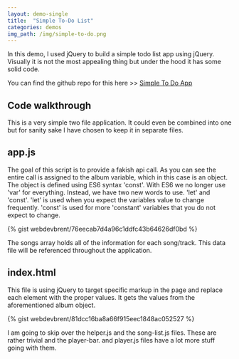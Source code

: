 ```yaml
---
layout: demo-single
title:  "Simple To-Do List"
categories: demos
img_path: /img/simple-to-do.png
---
```

In this demo, I used jQuery to build a simple todo list app using jQuery. Visually it is not the most appealing thing but under the hood it has some solid code.

You can find the github repo for this here >> [Simple To Do App](https://github.com/webdevbrent/to-do-app)


## Code walkthrough
This is a very simple two file application. It could even be combined into one but for sanity sake I have chosen to keep it in separate files.


## app.js
The goal of this script is to provide a fakish api call. As you can see the entire call is assigned to the album variable, which in this case is an object. The object is defined using ES6 syntax 'const'. With ES6 we no longer use 'var' for everything. Instead, we have two new words to use. 'let' and 'const'. 'let' is used when you expect the variables value to change frequently. 'const' is used for more 'constant' variables that you do not expect to change.

{% gist webdevbrent/76eecab7d4a96c1ddfc43b64626df0bd %}

The songs array holds all of the information for each song/track. This data file will be referenced throughout the application.

## index.html
This file is using jQuery to target specific markup in the page and replace each element with the proper values. It gets the values from the aforementioned album object.

{% gist webdevbrent/81dcc16ba8a66f915eec1848ac052527 %}

I am going to skip over the helper.js and the song-list.js files. These are rather trivial and the player-bar. and player.js files
have a lot more stuff going with them.
